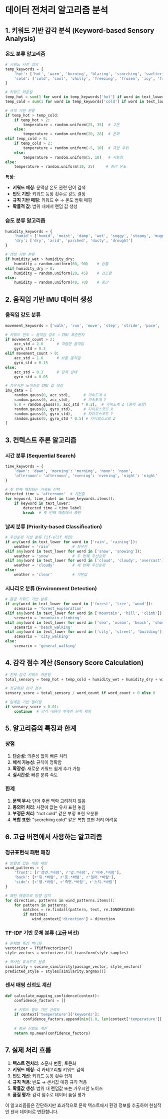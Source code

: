 # 데이터 전처리 알고리즘 분석

## 1. 키워드 기반 감각 분석 (Keyword-based Sensory Analysis)

### 온도 분류 알고리즘
```python
# 키워드 사전 정의
temp_keywords = {
    'hot': ['hot', 'warm', 'burning', 'blazing', 'scorching', 'sweltering', 'heated', 'sultry'],
    'cold': ['cold', 'cool', 'chilly', 'freezing', 'frozen', 'icy', 'frigid', 'bitter']
}

# 키워드 카운팅
temp_hot = sum(1 for word in temp_keywords['hot'] if word in text_lower)
temp_cold = sum(1 for word in temp_keywords['cold'] if word in text_lower)

# 규칙 기반 분류
if temp_hot > temp_cold:
    if temp_hot > 2:
        temperature = random.uniform(25, 35)  # 고온
    else:
        temperature = random.uniform(20, 28)  # 온화
elif temp_cold > 0:
    if temp_cold > 2:
        temperature = random.uniform(-5, 10)  # 극한 추위
    else:
        temperature = random.uniform(5, 18)   # 서늘함
else:
    temperature = random.uniform(10, 25)     # 중간 온도
```

**특징:**
- **키워드 매칭**: 문맥상 온도 관련 단어 검색
- **빈도 기반**: 키워드 등장 횟수로 강도 결정
- **규칙 기반 매핑**: 키워드 수 → 온도 범위 매핑
- **확률적 값**: 범위 내에서 랜덤 값 생성

### 습도 분류 알고리즘
```python
humidity_keywords = {
    'humid': ['humid', 'moist', 'damp', 'wet', 'soggy', 'steamy', 'muggy'],
    'dry': ['dry', 'arid', 'parched', 'dusty', 'drought']
}

# 경쟁 기반 분류
if humidity_wet > humidity_dry:
    humidity = random.uniform(60, 90)    # 습함
elif humidity_dry > 0:
    humidity = random.uniform(20, 45)    # 건조함
else:
    humidity = random.uniform(40, 70)    # 중간
```

## 2. 움직임 기반 IMU 데이터 생성

### 움직임 강도 분류
```python
movement_keywords = ['walk', 'run', 'move', 'step', 'stride', 'pace', 'march', 'wander']

# 키워드 빈도 → 움직임 강도 → IMU 표준편차
if movement_count > 2:
    acc_std = 2.0      # 격렬한 움직임
    gyro_std = 0.3
elif movement_count > 0:
    acc_std = 1.0      # 보통 움직임  
    gyro_std = 0.15
else:
    acc_std = 0.3      # 정적 상태
    gyro_std = 0.05

# 가우시안 노이즈로 IMU 값 생성
imu_data = [
    random.gauss(0, acc_std),      # 가속도계 X
    random.gauss(0, acc_std),      # 가속도계 Y
    9.8 + random.gauss(0, acc_std * 0.2),  # 가속도계 Z (중력 포함)
    random.gauss(0, gyro_std),     # 자이로스코프 X
    random.gauss(0, gyro_std),     # 자이로스코프 Y
    random.gauss(0, gyro_std * 0.5) # 자이로스코프 Z
]
```

## 3. 컨텍스트 추론 알고리즘

### 시간 분류 (Sequential Search)
```python
time_keywords = {
    'dawn': 'dawn', 'morning': 'morning', 'noon': 'noon',
    'afternoon': 'afternoon', 'evening': 'evening', 'night': 'night'
}

# 첫 번째 매칭되는 키워드 선택
detected_time = 'afternoon'  # 기본값
for keyword, time_label in time_keywords.items():
    if keyword in text_lower:
        detected_time = time_label
        break  # 첫 번째 매칭에서 중단
```

### 날씨 분류 (Priority-based Classification)
```python
# 우선순위 기반 분류 (if-elif 체인)
if any(word in text_lower for word in ['rain', 'raining']):
    weather = 'rain'          # 최우선
elif any(word in text_lower for word in ['snow', 'snowing']):
    weather = 'snow'          # 두 번째 우선순위
elif any(word in text_lower for word in ['cloud', 'cloudy', 'overcast']):
    weather = 'cloudy'        # 세 번째 우선순위
else:
    weather = 'clear'         # 기본값
```

### 시나리오 분류 (Environment Detection)
```python
# 환경 키워드 기반 분류
if any(word in text_lower for word in ['forest', 'tree', 'wood']):
    scenario = 'forest_exploration'
elif any(word in text_lower for word in ['mountain', 'hill', 'climb']):
    scenario = 'mountain_climbing'
elif any(word in text_lower for word in ['sea', 'ocean', 'beach', 'shore']):
    scenario = 'beach_walking'
elif any(word in text_lower for word in ['city', 'street', 'building']):
    scenario = 'city_walking'
else:
    scenario = 'general_walking'
```

## 4. 감각 점수 계산 (Sensory Score Calculation)

```python
# 전체 감각 키워드 카운팅
total_sensory = temp_hot + temp_cold + humidity_wet + humidity_dry + wind_count + movement_count

# 정규화된 감각 점수
sensory_score = total_sensory / word_count if word_count > 0 else 0

# 임계값 기반 필터링
if sensory_score < 0.01:
    continue  # 감각 내용이 부족한 단락 제외
```

## 5. 알고리즘의 특징과 한계

### 장점
1. **단순성**: 의존성 없이 빠른 처리
2. **해석 가능성**: 규칙이 명확함
3. **확장성**: 새로운 키워드 쉽게 추가 가능
4. **실시간성**: 빠른 분류 속도

### 한계
1. **문맥 무시**: 단어 주변 맥락 고려하지 않음
2. **동의어 처리**: 사전에 없는 유사 표현 놓침
3. **부정문 처리**: "not cold" 같은 부정 표현 오분류
4. **복합 표현**: "scorching cold" 같은 복합 표현 처리 어려움

## 6. 고급 버전에서 사용하는 알고리즘

### 정규표현식 패턴 매칭
```python
# 방향성 있는 바람 패턴
wind_patterns = {
    'front': [r'정면.*바람', r'앞.*바람', r'마주.*바람'],
    'back': [r'뒤.*바람', r'등.*바람', r'밀어.*바람'],
    'side': [r'옆.*바람', r'측면.*바람', r'스치.*바람']
}

# 패턴 매칭으로 방향 감지
for direction, patterns in wind_patterns.items():
    for pattern in patterns:
        matches = re.findall(pattern, text, re.IGNORECASE)
        if matches:
            wind_context['direction'] = direction
```

### TF-IDF 기반 문체 분류 (고급 버전)
```python
# 문체별 특징 벡터화
vectorizer = TfidfVectorizer()
style_vectors = vectorizer.fit_transform(style_samples)

# 코사인 유사도로 분류
similarity = cosine_similarity(passage_vector, style_vectors)
predicted_style = styles[similarity.argmax()]
```

### 센서 매핑 신뢰도 계산
```python
def calculate_mapping_confidence(context):
    confidence_factors = []
    
    # 키워드 밀도 기반 신뢰도
    if context['temperature']['keywords']:
        confidence_factors.append(min(1.0, len(context['temperature']['keywords']) * 0.3))
    
    # 평균 신뢰도 계산
    return np.mean(confidence_factors)
```

## 7. 실제 처리 흐름

1. **텍스트 전처리**: 소문자 변환, 토큰화
2. **키워드 매칭**: 각 카테고리별 키워드 검색
3. **빈도 계산**: 키워드 등장 횟수 집계
4. **규칙 적용**: 빈도 → 센서값 매핑 규칙 적용
5. **확률값 생성**: 범위 내 랜덤값 또는 가우시안 노이즈
6. **품질 평가**: 감각 점수로 데이터 품질 평가

이 알고리즘들은 간단하지만 효과적으로 문학 텍스트에서 환경 정보를 추출하여 현실적인 센서 데이터로 변환합니다.